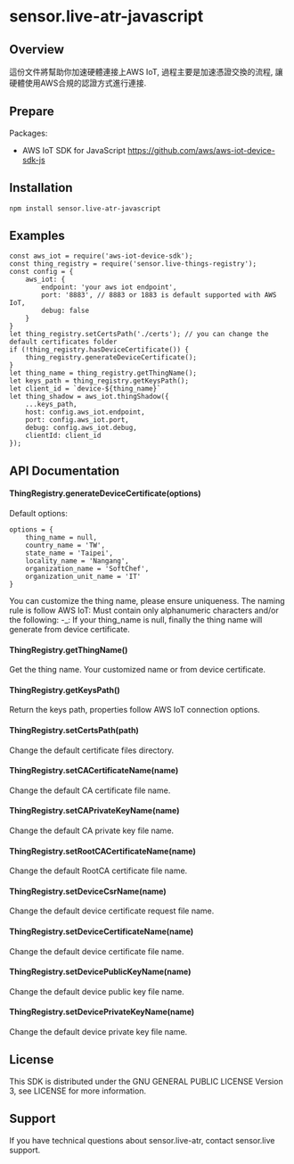# sensor.live-atr-javascript

## Overview

這份文件將幫助你加速硬體連接上AWS IoT, 過程主要是加速憑證交換的流程, 讓硬體使用AWS合規的認證方式進行連接.

## Prepare

Packages:

- AWS IoT SDK for JavaScript https://github.com/aws/aws-iot-device-sdk-js

## Installation

```
npm install sensor.live-atr-javascript
```

## Examples

```
const aws_iot = require('aws-iot-device-sdk');
const thing_registry = require('sensor.live-things-registry');
const config = {
    aws_iot: {
        endpoint: 'your aws iot endpoint',
        port: '8883', // 8883 or 1883 is default supported with AWS IoT,
        debug: false
    }
}
let thing_registry.setCertsPath('./certs'); // you can change the default certificates folder
if (!thing_registry.hasDeviceCertificate()) {
    thing_registry.generateDeviceCertificate();
}
let thing_name = thing_registry.getThingName();
let keys_path = thing_registry.getKeysPath();
let client_id = `device-${thing_name}`
let thing_shadow = aws_iot.thingShadow({
    ...keys_path,
    host: config.aws_iot.endpoint,
    port: config.aws_iot.port,
    debug: config.aws_iot.debug,
    clientId: client_id
});
```

## API Documentation

#### ThingRegistry.generateDeviceCertificate(options)

Default options:
```
options = {
    thing_name = null,
    country_name = 'TW',
    state_name = 'Taipei',
    locality_name = 'Nangang',
    organization_name = 'SoftChef',
    organization_unit_name = 'IT'
}
```
You can customize the thing name, please ensure uniqueness.
The naming rule is follow AWS IoT: Must contain only alphanumeric characters and/or the following: -_:
If your thing_name is null, finally the thing name will generate from device certificate.

#### ThingRegistry.getThingName()

Get the thing name. Your customized name or from device certificate.

#### ThingRegistry.getKeysPath()

Return the keys path, properties follow AWS IoT connection options.

#### ThingRegistry.setCertsPath(path)

Change the default certificate files directory.

#### ThingRegistry.setCACertificateName(name)

Change the default CA certificate file name.

#### ThingRegistry.setCAPrivateKeyName(name)

Change the default CA private key file name.

#### ThingRegistry.setRootCACertificateName(name)

Change the default RootCA certificate file name.

#### ThingRegistry.setDeviceCsrName(name)

Change the default device certificate request file name.

#### ThingRegistry.setDeviceCertificateName(name)

Change the default device certificate file name.

#### ThingRegistry.setDevicePublicKeyName(name)

Change the default device public key file name.

#### ThingRegistry.setDevicePrivateKeyName(name)

Change the default device private key file name.

## License

This SDK is distributed under the GNU GENERAL PUBLIC LICENSE Version 3, see LICENSE for more information.

## Support

If you have technical questions about sensor.live-atr, contact sensor.live support.
